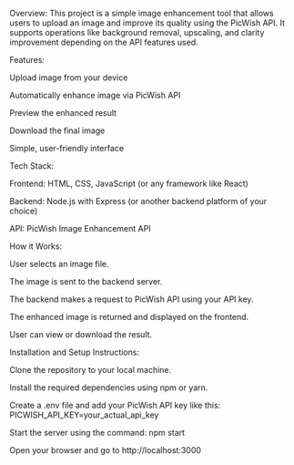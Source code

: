 Overview:
This project is a simple image enhancement tool that allows users to upload an image and improve its quality using the PicWish API. It supports operations like background removal, upscaling, and clarity improvement depending on the API features used.

Features:

Upload image from your device

Automatically enhance image via PicWish API

Preview the enhanced result

Download the final image

Simple, user-friendly interface

Tech Stack:

Frontend: HTML, CSS, JavaScript (or any framework like React)

Backend: Node.js with Express (or another backend platform of your choice)

API: PicWish Image Enhancement API

How it Works:

User selects an image file.

The image is sent to the backend server.

The backend makes a request to PicWish API using your API key.

The enhanced image is returned and displayed on the frontend.

User can view or download the result.

Installation and Setup Instructions:

Clone the repository to your local machine.

Install the required dependencies using npm or yarn.

Create a .env file and add your PicWish API key like this:
PICWISH_API_KEY=your_actual_api_key

Start the server using the command:
npm start

Open your browser and go to http://localhost:3000
